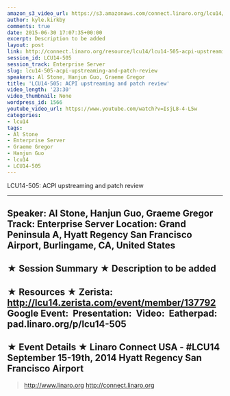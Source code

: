 ```yaml
---
amazon_s3_video_url: https://s3.amazonaws.com/connect.linaro.org/lcu14/videos/09-19-Friday/LCU14-505-+ACPI+upstreaming+and+patch+review.mp4
author: kyle.kirkby
comments: true
date: 2015-06-30 17:07:35+00:00
excerpt: Description to be added
layout: post
link: http://connect.linaro.org/resource/lcu14/lcu14-505-acpi-upstreaming-and-patch-review/
session_id: LCU14-505
session_track: Enterprise Server
slug: lcu14-505-acpi-upstreaming-and-patch-review
speakers: Al Stone, Hanjun Guo, Graeme Gregor
title: 'LCU14-505: ACPI upstreaming and patch review'
video_length: '23:30'
video_thumbnail: None
wordpress_id: 1566
youtube_video_url: https://www.youtube.com/watch?v=IsjL8-4-L5w
categories:
- lcu14
tags:
- Al Stone
- Enterprise Server
- Graeme Gregor
- Hanjun Guo
- lcu14
- LCU14-505
---
```


LCU14-505: ACPI upstreaming and patch review

---------------------------------------------------

Speaker: Al Stone, Hanjun Guo, Graeme Gregor
Track: Enterprise Server
Location: Grand Peninsula A, Hyatt Regency San Francisco Airport, Burlingame, CA, United States
---------------------------------------------------

★ Session Summary ★
Description to be added
---------------------------------------------------

★ Resources ★
Zerista: http://lcu14.zerista.com/event/member/137792
Google Event: 
Presentation: 
Video: 
Eatherpad: pad.linaro.org/p/lcu14-505
---------------------------------------------------

★ Event Details ★
Linaro Connect USA - #LCU14
September 15-19th, 2014
Hyatt Regency San Francisco Airport
---------------------------------------------------

> http://www.linaro.org
> http://connect.linaro.org
